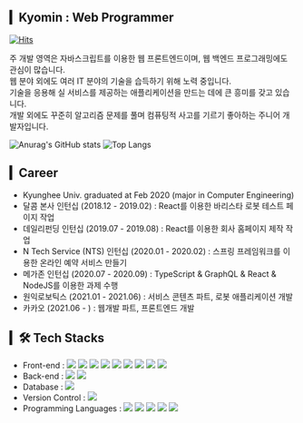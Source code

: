 ## ▎Kyomin : Web Programmer   
[![Hits](https://hits.seeyoufarm.com/api/count/incr/badge.svg?url=https%3A%2F%2Fgithub.com%2Fgjbae1212%2Fhit-counter)](https://hits.seeyoufarm.com)   
   
주 개발 영역은 자바스크립트를 이용한 웹 프론트엔드이며, 웹 백엔드 프로그래밍에도 관심이 많습니다.  
웹 분야 외에도 여러 IT 분야의 기술을 습득하기 위해 노력 중입니다.   
기술을 응용해 실 서비스를 제공하는 애플리케이션을 만드는 데에 큰 흥미를 갖고 있습니다.   
개발 외에도 꾸준히 알고리즘 문제를 풀며 컴퓨팅적 사고를 기르기 좋아하는 주니어 개발자입니다.   
   
![Anurag's GitHub stats](https://github-readme-stats-sand-six-91.vercel.app/api?username=kyomin&show_icons=true&count_private=true&line_height=24&theme=material-palenight&hide=stars)
![Top Langs](https://github-readme-stats.vercel.app/api/top-langs/?username=kyomin&layout=compact&theme=material-palenight)

## ▎Career
- Kyunghee Univ. graduated at Feb 2020 (major in Computer Engineering)
- 달콤 본사 인턴십 (2018.12 - 2019.02) : React를 이용한 바리스타 로봇 테스트 페이지 작업
- 데일리펀딩 인턴십 (2019.07 - 2019.08) : React를 이용한 회사 홈페이지 제작 작업
- N Tech Service (NTS) 인턴십 (2020.01 - 2020.02) : 스프링 프레임워크를 이용한 온라인 예약 서비스 만들기
- 메가존 인턴십 (2020.07 - 2020.09) : TypeScript & GraphQL & React & NodeJS를 이용한 과제 수행
- 원익로보틱스 (2021.01 - 2021.06) : 서비스 콘텐츠 파트, 로봇 애플리케이션 개발
- 카카오 (2021.06 - ) : 웹개발 파트, 프론트엔드 개발

## ▎🛠 Tech Stacks
- Front-end : <span><img src="https://img.shields.io/badge/HTML-e34f26?style=flat&logo=html5&logoColor=white"/></span>
<span><img src="https://img.shields.io/badge/CSS-1572b6?style=flat&logo=css3&logoColor=white"/></span>
<span><img src="https://img.shields.io/badge/JavaScript-F7DF1E?style=flat&logo=JavaScript&logoColor=white"/></span>
<span><img src="https://badgen.net/badge/-/TypeScript/blue?icon=typescript&label"/></span>
<span><img src="https://img.shields.io/badge/Vue.js-4FC08D?style=flat&logo=Vue.js&logoColor=white"/></span>
<span><img src="https://img.shields.io/badge/React-61dafb?style=flat&logo=react&logoColor=white"/></span>
<span><img src="https://img.shields.io/badge/Vuetify-00C58E?style=flat&logo=Vuetify&logoColor=white"/></span>
<span><img src="https://img.shields.io/badge/Nuxt.js-38B2AC?style=flat&logo=Nuxt.js&logoColor=white"/></span>
<span><img src="https://img.shields.io/badge/Sass-cc6699?style=flat&logo=sass&logoColor=white"/></span><br/>
- Back-end : <span><img src="https://img.shields.io/badge/Node.js-e34f26?style=flat&logo=Node.js&logoColor=white"/></span>
<span><img src="https://img.shields.io/badge/Spring-e34f26?style=flat&logo=Spring&logoColor=white"/></span>
- Database : <span><img src="https://img.shields.io/badge/MySQL-4479A1?style=flat&logo=MySQL&logoColor=white"/></span>
- Version Control : <span><img src="https://img.shields.io/badge/GitHub-181717?style=flat&logo=github&logoColor=white"/></span>
- Programming Languages : <span><img src="https://img.shields.io/badge/C-181717?style=flat&logo=C&logoColor=white"/></span>
<span><img src="https://img.shields.io/badge/C++-181717?style=flat&logo=C++&logoColor=white"/></span>
<span><img src="https://img.shields.io/badge/JavaScript-F7DF1E?style=flat&logo=JavaScript&logoColor=white"/></span>
<span><img src="https://img.shields.io/badge/Python-1572b6?style=flat&logo=Python&logoColor=white"/></span>
<span><img src="https://img.shields.io/badge/Java-181717?style=flat&logo=Java&logoColor=white"/></span>
